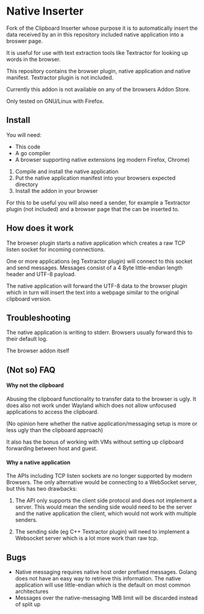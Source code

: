 # Native Inserter

Fork of the Clipboard Inserter whose purpose it is to automatically insert the
data received by an in this repository included native application into a
broswer page.

It is useful for use with text extraction tools like Textractor for looking up
words in the browser.

This repository contains the browser plugin, native application and native
manifest. Textractor plugin is not included.

Currently this addon is not available on any of the browsers Addon Store.

Only tested on GNU/Linux with Firefox.

## Install

You will need:

 - This code
 - A go compiler
 - A browser supporting native extensions (eg modern Firefox, Chrome)

1) Compile and install the native application
2) Put the native application manifest into your browsers expected directory
3) Install the addon in your browser

For this to be useful you will also need a sender, for example a Textractor
plugin (not included) and a browser page that the can be inserted to.

## How does it work

The browser plugin starts a native application which creates a raw TCP listen
socket for incoming connections.

One or more applications (eg Textractor plugin) will connect to this socket and
send messages. Messages consist of a 4 Byte little-endian length header and
UTF-8 payload.

The native application will forward the UTF-8 data to the browser plugin which
in turn will insert the text into a webpage similar to the original clipboard
version.

## Troubleshooting

The native application is writing to stderr. Browsers usually forward this to
their default log.

The browser addon itself 

## (Not so) FAQ

#### Why not the clipboard

Abusing the clipboard functionality to transfer data to the browser is ugly. It
does also not work under Wayland which does not allow unfocused applications to
access the clipboard.

(No opinion here whether the native application/messaging setup is more or less
ugly than the clipboard approach)

It also has the bonus of working with VMs without setting up clipboard
forwarding between host and guest.

#### Why a native application

The APIs including TCP listen sockets are no longer supported by modern
Browsers. The only alternative would be connecting to a WebSocket server, but
this has two drawbacks:

1) The API only supports the client side protocol and does not implement a
server. This would mean the sending side would need to be the server and the
native application the client, which would not work with multiple senders.

2) The sending side (eg C++ Textractor plugin) will need to implement a
Websocket server which is a lot more work than raw tcp.

## Bugs

- Native messaging requires native host order prefixed messages. Golang does
  not have an easy way to retrieve this information. The native application
  will use little-endian which is the default on most common architectures
- Messages over the native-messaging 1MB limit will be discarded instead of
  split up
